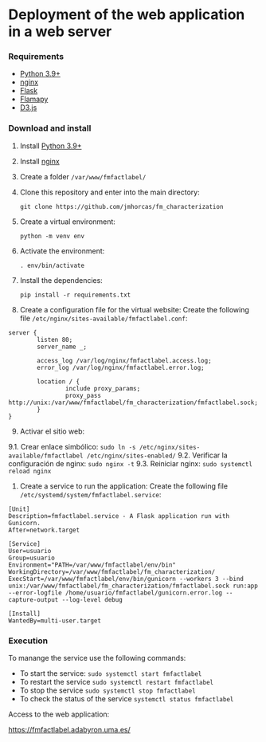 
# Deployment of the web application in a web server

### Requirements
- [Python 3.9+](https://www.python.org/)
- [nginx](https://nginx.org/en/)
- [Flask](https://flask.palletsprojects.com/en/3.0.x/)
- [Flamapy](https://www.flamapy.org/)
- [D3.js](https://d3js.org/)

### Download and install
1. Install [Python 3.9+](https://www.python.org/)
2. Install [nginx](https://nginx.org/en/)
3. Create a folder `/var/www/fmfactlabel/`
4. Clone this repository and enter into the main directory:

    `git clone https://github.com/jmhorcas/fm_characterization`

5. Create a virtual environment: 
   
   `python -m venv env`

6. Activate the environment: 
   
   `. env/bin/activate`
   
7. Install the dependencies: 
   
   `pip install -r requirements.txt`

8. Create a configuration file for the virtual website:
Create the following file `/etc/nginx/sites-available/fmfactlabel.conf`:

```
server {
        listen 80;
        server_name _;

        access_log /var/log/nginx/fmfactlabel.access.log;
        error_log /var/log/nginx/fmfactlabel.error.log;

        location / {
                include proxy_params;
                proxy_pass http://unix:/var/www/fmfactlabel/fm_characterization/fmfactlabel.sock;
        }
}
```

9. Activar el sitio web:

9.1. Crear enlace simbólico: `sudo ln -s /etc/nginx/sites-available/fmfactlabel /etc/nginx/sites-enabled/`
9.2. Verificar la configuración de nginx: `sudo nginx -t`
9.3. Reiniciar nginx: `sudo systemctl reload nginx` 

1.  Create a service to run the application:
Create the following file `/etc/systemd/system/fmfactlabel.service`:

```
[Unit]
Description=fmfactlabel.service - A Flask application run with Gunicorn.
After=network.target

[Service]
User=usuario
Group=usuario
Environment="PATH=/var/www/fmfactlabel/env/bin"
WorkingDirectory=/var/www/fmfactlabel/fm_characterization/
ExecStart=/var/www/fmfactlabel/env/bin/gunicorn --workers 3 --bind unix:/var/www/fmfactlabel/fm_characterization/fmfactlabel.sock run:app --error-logfile /home/usuario/fmfactlabel/gunicorn.error.log --capture-output --log-level debug

[Install]
WantedBy=multi-user.target
```

### Execution
To manange the service use the following commands:

- To start the service: `sudo systemctl start fmfactlabel`
- To restart the service `sudo systemctl restart fmfactlabel`
- To stop the service `sudo systemctl stop fmfactlabel`
- To check the status of the service `systemctl status fmfactlabel`

Access to the web application:

https://fmfactlabel.adabyron.uma.es/
